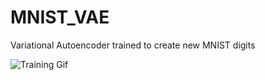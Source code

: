 # MNIST_VAE
Variational Autoencoder trained to create new MNIST digits

![Training Gif](./MNIST_VAE_Training_100_epochs.gif)

